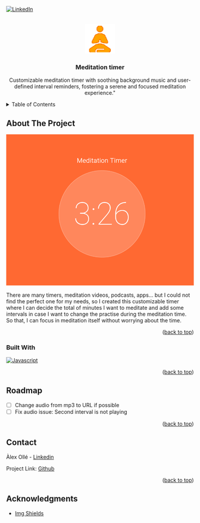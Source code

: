 <a name="readme-top"></a>

[![LinkedIn][linkedin-shield]][linkedin-url]

<!-- PROJECT LOGO -->
<br />
<div align="center">
  <a href="https://github.com/alex-olle/timer">
    <img src="static/logo192.png" alt="Logo" width="80" height="80">
  </a>

  <h3 align="center">Meditation timer</h3>

  <p align="center">
    Customizable meditation timer with soothing background music and user-defined interval reminders, fostering a serene and focused meditation experience."
  </p>
</div>

<!-- TABLE OF CONTENTS -->
<details>
  <summary>Table of Contents</summary>
  <ol>
    <li>
      <a href="#about-the-project">About The Project</a>
      <ul>
        <li><a href="#built-with">Built With</a></li>
      </ul>
    </li>
    <li><a href="#roadmap">Roadmap</a></li>
    <li><a href="#contact">Contact</a></li>
  </ol>
</details>

<!-- ABOUT THE PROJECT -->

## About The Project

[![Product Name Screen Shot][product-screenshot]](https://example.com)

There are many timers, meditation videos, podcasts, apps... but I could not find the perfect one for my needs, so I created this customizable timer where I can decide the total of minutes I want to meditate and add some intervals in case I want to change the practise during the meditation time. So that, I can focus in meditation itself without worrying about the time.

<p align="right">(<a href="#readme-top">back to top</a>)</p>

### Built With

[![Javascript][javascript-shield]][javascript-url]

<p align="right">(<a href="#readme-top">back to top</a>)</p>

<!-- ROADMAP -->

## Roadmap

- [ ] Change audio from mp3 to URL if possible
- [ ] Fix audio issue: Second interval is not playing

<p align="right">(<a href="#readme-top">back to top</a>)</p>

<!-- CONTACT -->

## Contact

Àlex Ollé - [Linkedin](https://www.linkedin.com/in/alejandro-olle-ramos/)

Project Link: [Github](https://github.com/alex-olle/timer)

<p align="right">(<a href="#readme-top">back to top</a>)</p>

<!-- ACKNOWLEDGMENTS -->

## Acknowledgments

* [Img Shields](https://shields.io)

<!-- MARKDOWN LINKS & IMAGES -->
<!-- https://www.markdownguide.org/basic-syntax/#reference-style-links -->

[javascript-shield]: https://img.shields.io/badge/JavaScript-F7DF1E?style=for-the-badge&logo=JavaScript&logoColor=black
[javascript-url]: https://www.javascript.com/
[linkedin-shield]: https://img.shields.io/badge/-LinkedIn-black.svg?style=for-the-badge&logo=linkedin&colorB=555
[linkedin-url]: https://www.linkedin.com/in/alejandro-olle-ramos/
[product-screenshot]: static/screenshot.png
